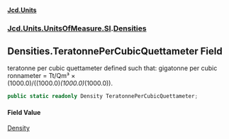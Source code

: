 #### [Jcd.Units](index.md 'index')
### [Jcd.Units.UnitsOfMeasure.SI](Jcd.Units.UnitsOfMeasure.SI.md 'Jcd.Units.UnitsOfMeasure.SI').[Densities](Densities.md 'Jcd.Units.UnitsOfMeasure.SI.Densities')

## Densities.TeratonnePerCubicQuettameter Field

teratonne per cubic quettameter defined such that: gigatonne per cubic ronnameter = Tt/Qm³ ×  
(1000.0)/((1000.0)*(1000.0)*(1000.0)).

```csharp
public static readonly Density TeratonnePerCubicQuettameter;
```

#### Field Value
[Density](Density.md 'Jcd.Units.UnitTypes.Density')